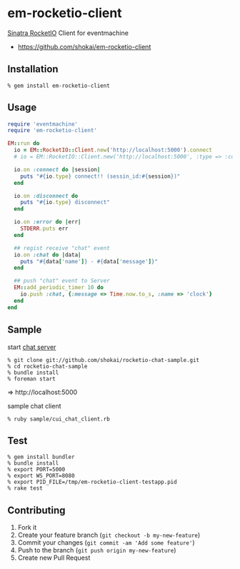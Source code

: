 em-rocketio-client
==================
[Sinatra RocketIO](https://github.com/shokai/sinatra-rocketio) Client for eventmachine

* https://github.com/shokai/em-rocketio-client

Installation
------------

    % gem install em-rocketio-client


Usage
-----

```ruby
require 'eventmachine'
require 'em-rocketio-client'

EM::run do
  io = EM::RocketIO::Client.new('http://localhost:5000').connect
  # io = EM::RocketIO::Client.new('http://localhost:5000', :type => :comet).connect

  io.on :connect do |session|
    puts "#{io.type} connect!! (sessin_id:#{session})"
  end

  io.on :disconnect do
    puts "#{io.type} disconnect"
  end

  io.on :error do |err|
    STDERR.puts err
  end

  ## regist receive "chat" event
  io.on :chat do |data|
    puts "#{data['name']} - #{data['message']}"
  end

  ## push "chat" event to Server
  EM::add_periodic_timer 10 do
    io.push :chat, {:message => Time.now.to_s, :name => 'clock'}
  end
end
```


Sample
------

start [chat server](https://github.com/shokai/rocketio-chat-sample)

    % git clone git://github.com/shokai/rocketio-chat-sample.git
    % cd rocketio-chat-sample
    % bundle install
    % foreman start

=> http://localhost:5000


sample chat client

    % ruby sample/cui_chat_client.rb


Test
----

    % gem install bundler
    % bundle install
    % export PORT=5000
    % export WS_PORT=8080
    % export PID_FILE=/tmp/em-rocketio-client-testapp.pid
    % rake test


Contributing
------------

1. Fork it
2. Create your feature branch (`git checkout -b my-new-feature`)
3. Commit your changes (`git commit -am 'Add some feature'`)
4. Push to the branch (`git push origin my-new-feature`)
5. Create new Pull Request
